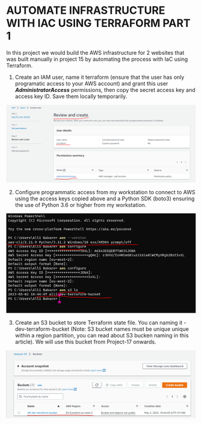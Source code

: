 # AUTOMATE INFRASTRUCTURE WITH IAC USING TERRAFORM PART 1

In this project we would build the AWS infrastructure for 2 websites that was built manually in project 15 by automating the process with IaC using Terraform.

1. Create an IAM user, name it terraform (ensure that the user has only programatic access to your AWS account) and grant this user ***AdministratorAccess*** permissions, then copy the secret access key and access key ID. Save them locally temporarily.


![terraform-user.PNG](./images/terraform-user.PNG)

2. Configure programmatic access from my workstation to connect to AWS using the access keys copied above and a Python SDK (boto3) ensuring the use of Python 3.6 or higher from my workstation.


![aws-configure.PNG](./images/aws-configure.PNG)

3. Create an S3 bucket to store Terraform state file. You can naming it <yourname>-dev-terraform-bucket (Note: S3 bucket names must be unique unique within a region partition, you can read about S3 bucken naming in this article). We will use this bucket from Project-17 onwards.



![s3-bucket.PNG](./images/s3-bucket.PNG)

